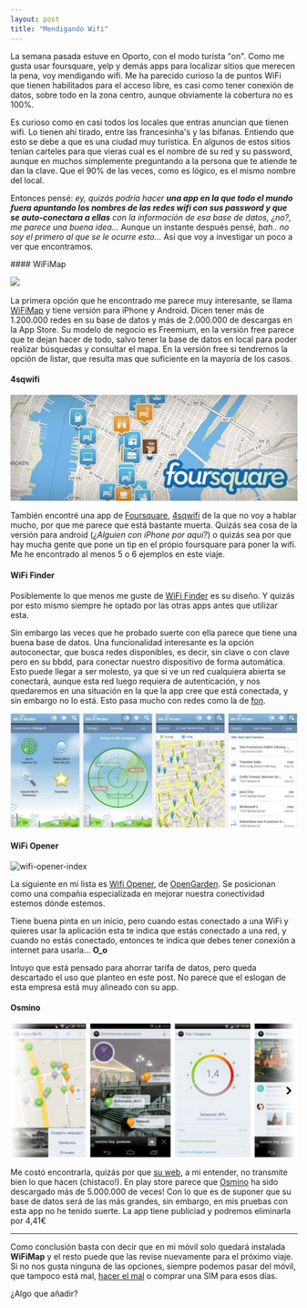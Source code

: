 ```yaml
---
layout: post
title: "Mendigando Wifi"
---
```

La semana pasada estuve en Oporto, con el modo turista "on". Como me gusta usar foursquare, yelp y demás apps para localizar sitios que merecen la pena, voy mendigando wifi. Me ha parecido curioso la de puntos WiFi que tienen habilitados para el acceso libre, es casi como tener conexión de datos, sobre todo en la zona centro, aunque obviamente la cobertura no es 100%.

Es curioso como en casi todos los locales que entras anuncian que tienen wifi. Lo tienen ahí tirado, entre las francesinha's y las bifanas. Entiendo que esto se debe a que es una ciudad muy turística. En algunos de estos sitios tenían carteles para que vieras cual es el nombre de su red y su password, aunque en muchos simplemente preguntando a la persona que te atiende te dan la clave. Que el 90% de las veces, como es lógico, es el mismo nombre del local.

Entonces pensé: *ey, quizás podría hacer **una app en la que todo el mundo fuera apuntando los nombres de las redes wifi con sus password y que se auto-conectara a ellas** con la información de esa base de datos, ¿no?, me parece una buena idea...* Aunque un instante después pensé, *bah.. no soy el primero al que se le ocurre esto...* Así que voy a investigar un poco a ver que encontramos.

#### WiFiMap

![](http://www.wifimap.io/assets/2-iphone-right-6b1ae3901ff2eef62ebcb89c97e2db9b.png)

La primera opción que he encontrado me parece muy interesante, se llama [WiFiMap](http://www.wifimap.io/) y tiene versión para iPhone y Android. Dicen tener más de 1.200.000 redes en su base de datos y más de 2.000.000 de descargas en la App Store. Su modelo de negocio es Freemium, en la versión free parece que te dejan hacer de todo, salvo tener la base de datos en local para poder realizar búsquedas y consultar el mapa. En la versión free si tendremos la opción de listar, que resulta mas que suficiente en la mayoría de los casos.

#### 4sqwifi

![foursquare-banner](/images/foursquare-banner.jpg)

También encontré una app de [Foursquare](https://foursquare.com/), [4sqwifi](http://4sqwifi.com/) de la que no voy a hablar mucho, por que me parece que está bastante muerta. Quizás sea cosa de la versión para android (*¿Alguien con iPhone por aquí?*) o quizás sea por que hay mucha gente que pone un tip en el própio foursquare para poner la wifi. Me he encontrado al menos 5 o 6 ejemplos en este viaje.


#### WiFi Finder

Posiblemente lo que menos me guste de [WiFi Finder](https://play.google.com/store/apps/details?id=com.jiwire.android.finder) es su diseño. Y quizás por esto mismo siempre he optado por las otras apps antes que utilizar esta.

Sin embargo las veces que he probado suerte con ella parece que tiene una buena base de datos. Una funcionalidad interesante es la opción autoconectar, que busca redes disponibles, es decir, sin clave o con clave pero en su bbdd, para conectar nuestro dispositivo de forma automática. Esto puede llegar a ser molesto, ya que si ve un red cualquiera abierta se conectará, aunque esta red luego requiera de autenticación, y nos quedaremos en una situación en la que la app cree que está conectada, y sin embargo no lo está. Esto pasa mucho con redes como la de [fon](https://corp.fon.com/es).

![wifi-finder](/images/wifi-finder.png)

#### WiFi Opener

![wifi-opener-index](http://opengarden.com/images/d55aaeb7.background.svg)

La siguiente en mi lista es [Wifi Opener](https://play.google.com/store/apps/details?id=com.opengarden.wifiopener), de [OpenGarden](http://opengarden.com/). Se posicionan como una compañia especializada en mejorar nuestra conectividad estemos dónde estemos.

Tiene buena pinta en un inicio, pero cuando estas conectado a una WiFi y quieres usar la aplicación esta te indica que estás conectado a una red, y cuando no estás conectado, entonces te indica que debes tener conexión a internet para usarla... **O_o**

Intuyo que está pensado para ahorrar tarifa de datos, pero queda descartado el uso que planteo en este post. No parece que el eslogan de esta empresa está muy alineado con su app.

#### Osmino

![osmino](/images/osmino-wifi.png)

Me costó encontrarla, quizás por que [su web](http://store.osmino.com/apps/osmino-wi-fi/), a mi entender, no transmite bien lo que hacen (chistaco!). En play store parece que [Osmino](https://play.google.com/store/apps/details?id=com.osmino.wifil) ha sido descargado más de 5.000.000 de veces! Con lo que es de suponer que su base de datos será de las más grandes, sin embargo, en mis pruebas con esta app no he tenido suerte. La app tiene publiciad y podremos eliminarla por 4,41€


---

Como conclusión basta con decir que en mi móvil solo quedará instalada **WiFiMap** y el resto puede que las revise nuevamente para el próximo viaje. Si no nos gusta ninguna de las opciones, siempre podemos pasar del móvil, que tampoco está mal, [hacer el mal](http://www.wikihow.com/Hack-Wi-Fi-Using-Android) o comprar una SIM para esos días.

¿Algo que añadir?